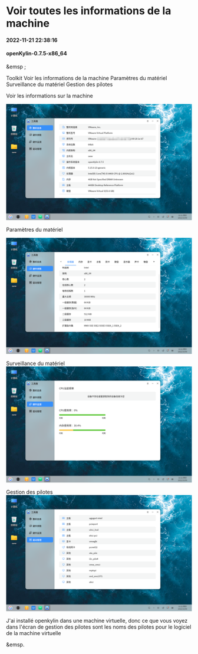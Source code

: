 # Voir toutes les informations de la machine
#### 2022-11-21 22:38:16
#### openKylin-0.7.5-x86_64

&emsp ;

Toolkit Voir les informations de la machine Paramètres du matériel Surveillance du matériel Gestion des pilotes

Voir les informations sur la machine

![image](./assets/工具箱_查看整机信息/ok-toolshowpc-1.png)

Paramètres du matériel

![image](./assets/工具箱_查看整机信息/ok-toolshowpc-2.png)

Surveillance du matériel
![image](./assets/工具箱_查看整机信息/ok-toolshowpc-3.png)

Gestion des pilotes
![image](./assets/工具箱_查看整机信息/ok-toolshowpc-4.png)

J'ai installé openkylin dans une machine virtuelle, donc ce que vous voyez dans l'écran de gestion des pilotes sont les noms des pilotes pour le logiciel de la machine virtuelle

&emsp.